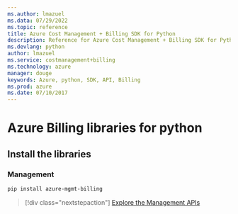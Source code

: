 ```yaml
---
ms.author: lmazuel
ms.data: 07/29/2022
ms.topic: reference
title: Azure Cost Management + Billing SDK for Python
description: Reference for Azure Cost Management + Billing SDK for Python
ms.devlang: python
author: lmazuel
ms.service: costmanagement+billing
ms.technology: azure
manager: douge
keywords: Azure, python, SDK, API, Billing
ms.prod: azure
ms.date: 07/10/2017
---
```

# Azure Billing libraries for python

## Install the libraries


### Management

```bash
pip install azure-mgmt-billing
```
> [!div class="nextstepaction"]
> [Explore the Management APIs](/python/api/overview/azure/billing/management)